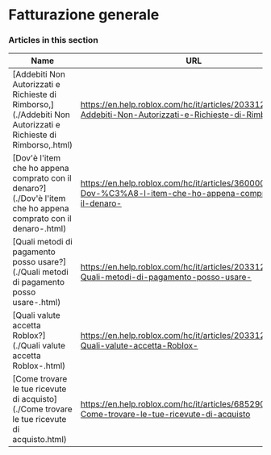 # Fatturazione generale  
### Articles in this section
Name|URL
-|-
[Addebiti Non Autorizzati e Richieste di Rimborso,](./Addebiti Non Autorizzati e Richieste di Rimborso,.html) |https://en.help.roblox.com/hc/it/articles/203312650-Addebiti-Non-Autorizzati-e-Richieste-di-Rimborso-
[Dov'è l'item che ho appena comprato con il denaro?](./Dov'è l'item che ho appena comprato con il denaro-.html) |https://en.help.roblox.com/hc/it/articles/360000230723-Dov-%C3%A8-l-item-che-ho-appena-comprato-con-il-denaro-
[Quali metodi di pagamento posso usare?](./Quali metodi di pagamento posso usare-.html) |https://en.help.roblox.com/hc/it/articles/203312580-Quali-metodi-di-pagamento-posso-usare-
[Quali valute accetta Roblox?](./Quali valute accetta Roblox-.html) |https://en.help.roblox.com/hc/it/articles/203312600-Quali-valute-accetta-Roblox-
[Come trovare le tue ricevute di acquisto](./Come trovare le tue ricevute di acquisto.html) |https://en.help.roblox.com/hc/it/articles/6852905161876-Come-trovare-le-tue-ricevute-di-acquisto